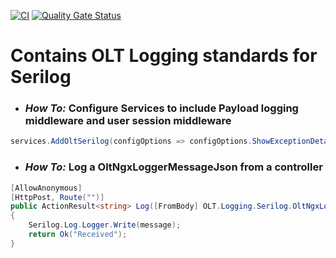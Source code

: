﻿[![CI](https://github.com/OuterlimitsTech/olt-dotnet-core/actions/workflows/build.yml/badge.svg)](https://github.com/OuterlimitsTech/olt-dotnet-core/actions/workflows/build.yml) [![Quality Gate Status](https://sonarcloud.io/api/project_badges/measure?project=OuterlimitsTech_olt-dotnet-core&metric=alert_status)](https://sonarcloud.io/summary/new_code?id=OuterlimitsTech_olt-dotnet-core)

# Contains OLT Logging standards for Serilog

- ### _How To:_ Configure Services to include Payload logging middleware and user session middleware

```csharp
services.AddOltSerilog(configOptions => configOptions.ShowExceptionDetails = AppSettings.Hosting.ShowExceptionDetails);
```

- ### _How To:_ Log a OltNgxLoggerMessageJson from a controller

```csharp
[AllowAnonymous]
[HttpPost, Route("")]
public ActionResult<string> Log([FromBody] OLT.Logging.Serilog.OltNgxLoggerMessageJson message)
{
    Serilog.Log.Logger.Write(message);
    return Ok("Received");
}
```
